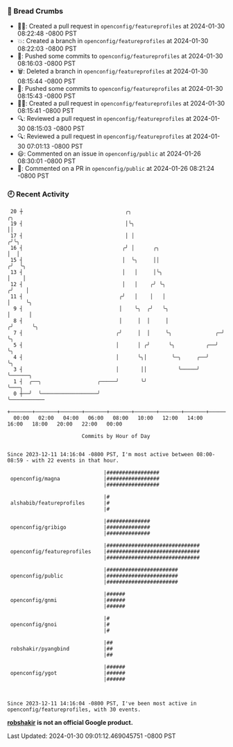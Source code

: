 ### 🍞 Bread Crumbs

 * ✍🏼: Created a pull request in `openconfig/featureprofiles` at 2024-01-30 08:22:48 -0800 PST
 * 💥: Created a branch in `openconfig/featureprofiles` at 2024-01-30 08:22:03 -0800 PST
 * 🚢: Pushed some commits to `openconfig/featureprofiles` at 2024-01-30 08:16:03 -0800 PST
 * 🗑: Deleted a branch in `openconfig/featureprofiles` at 2024-01-30 08:15:44 -0800 PST
 * 🚢: Pushed some commits to `openconfig/featureprofiles` at 2024-01-30 08:15:43 -0800 PST
 * ✍🏼: Created a pull request in `openconfig/featureprofiles` at 2024-01-30 08:15:41 -0800 PST
 * 🔍: Reviewed a pull request in  `openconfig/featureprofiles` at 2024-01-30 08:15:03 -0800 PST
 * 🔍: Reviewed a pull request in  `openconfig/featureprofiles` at 2024-01-30 07:01:13 -0800 PST
 * 😃: Commented on an issue in `openconfig/public` at 2024-01-26 08:30:01 -0800 PST
 * 💬: Commented on a PR in  `openconfig/public` at 2024-01-26 08:21:24 -0800 PST

### 🕘 Recent Activity
```
 20 ┼                                 ╭╮                                 ╭╮
 19 ┤                                 │╰╮                                ││
 17 ┤                                 │ │                               ╭╯╰╮
 16 ┤                                ╭╯ │      ╭╮                       │  │
 15 ┤                                │  ╰╮     ││                      ╭╯  ╰╮
 13 ┤                                │   │     │╰╮                     │    │
 12 ┤                                │   │    ╭╯ ╰╮                   ╭╯    │
 11 ┤                               ╭╯   │    │   │                   │     ╰╮
  9 ┤                               │    ╰╮  ╭╯   ╰╮                  │      │
  8 ┤                               │     │  │     │                 ╭╯      ╰╮
  7 ┤                              ╭╯     │  │     ╰╮              ╭─╯        ╰╮
  5 ┤                              │      │ ╭╯      ╰╮          ╭──╯           ╰╮
  4 ┤                              │      ╰╮│        ╰─╮     ╭──╯               ╰╮
  3 ┤                              │       ││          ╰─────╯                   ╰──────╮
  1 ┤  ╭──╮                  ╭─────╯       ╰╯                                           ╰───╮
  0 ┼──╯  ╰──────────────────╯                                                              ╰───────────
    +───────+───────+───────+───────+───────+───────+───────+───────+───────+───────+───────+───────+────
  00:00   02:00   04:00   06:00   08:00   10:00   12:00   14:00   16:00   18:00   20:00   22:00   00:00   

						Commits by Hour of Day


Since 2023-12-11 14:16:04 -0800 PST, I'm most active between 08:00-08:59 - with 22 events in that hour.

```



```
                               |#################
 openconfig/magna              |#################
                               |#################

                               |#
 alshabib/featureprofiles      |#
                               |#

                               |##############
 openconfig/gribigo            |##############
                               |##############

                               |##############################
 openconfig/featureprofiles    |##############################
                               |##############################

                               |#######################
 openconfig/public             |#######################
                               |#######################

                               |######
 openconfig/gnmi               |######
                               |######

                               |#
 openconfig/gnoi               |#
                               |#

                               |##
 robshakir/pyangbind           |##
                               |##

                               |######
 openconfig/ygot               |######
                               |######



Since 2023-12-11 14:16:04 -0800 PST, I've been most active in openconfig/featureprofiles, with 30 events.

```
**[robshakir](mailto:robjs@google.com) is not an official Google product.**  


Last Updated: 2024-01-30 09:01:12.469045751 -0800 PST

